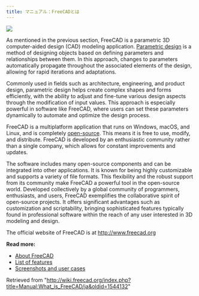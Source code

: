 ```yaml
---
title: マニュアル：FreeCADとは
---
```


![](/images/FreeCAD_022_example.png)

As mentioned in the previous section, FreeCAD is a parametric 3D computer-aided design (CAD) modeling application. [Parametric design](https://en.wikipedia.org/wiki/Parametric_design) is a method of designing objects based on defining parameters and relationships between them. In this approach, changes to parameters automatically propagate throughout the associated elements of the design, allowing for rapid iterations and adaptations.

Commonly used in fields such as architecture, engineering, and product design, parametric design helps create complex shapes and forms efficiently, with the ability to adjust and fine-tune various design aspects through the modification of input values. This approach is especially powerful in software like FreeCAD, where users can set these parameters dynamically to automate and optimize the design process.

FreeCAD is a multiplatform application that runs on Windows, macOS, and Linux, and is completely [open-source](https://en.wikipedia.org/wiki/Open_source). This means it is free to use, modify, and distribute. FreeCAD is developed by an enthusiastic community rather than a single company, which allows for constant improvements and updates.

The software includes many open-source components and can be integrated into other applications. It is known for being highly customizable and supports a variety of file formats. This flexibility and the robust support from its community make FreeCAD a powerful tool in the open-source world. Developed collectively by a global community of programmers, enthusiasts, and users, FreeCAD exemplifies the collaborative spirit of open-source projects. It offers significant advantages such as customization and scriptability, bringing sophisticated features typically found in professional software within the reach of any user interested in 3D modeling and design.

The official website of FreeCAD is at <http://www.freecad.org>

**Read more:**

- [About FreeCAD](/About_FreeCAD "About FreeCAD")
- [List of features](/Feature_list "Feature list")
- [Screenshots and user cases](https://forum.freecad.org/viewforum.php?f=24)

Retrieved from "<http://wiki.freecad.org/index.php?title=Manual:What_is_FreeCAD/ja&oldid=1544132>"
